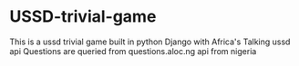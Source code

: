 # USSD-trivial-game
This is a ussd trivial game built in python Django with Africa's Talking ussd api
Questions are queried from questions.aloc.ng api from nigeria
